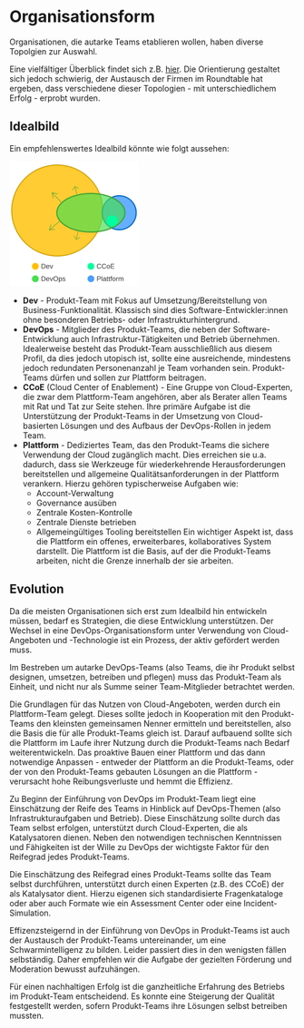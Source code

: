 # Organisationsform

Organisationen, die autarke Teams etablieren wollen, haben diverse Topolgien zur Auswahl.

Eine vielfältiger Überblick findet sich z.B. [hier](https://web.devopstopologies.com/).
Die Orientierung gestaltet sich jedoch schwierig, der Austausch der Firmen im Roundtable hat ergeben, dass verschiedene dieser Topologien - mit unterschiedlichem Erfolg - erprobt wurden.

## Idealbild

Ein empfehlenswertes Idealbild könnte wie folgt aussehen:

![DevOps Topology](devops-topo.svg)

* **Dev** - Produkt-Team mit Fokus auf Umsetzung/Bereitstellung von Business-Funktionalität. Klassisch sind dies Software-Entwickler:innen ohne besonderen Betriebs- oder Infrastrukturhintergrund.
* **DevOps** - Mitglieder des Produkt-Teams, die neben der Software-Entwicklung auch Infrastruktur-Tätigkeiten und Betrieb übernehmen. Idealerweise besteht das Produkt-Team ausschließlich aus diesem Profil, da dies jedoch utopisch ist, sollte eine ausreichende, mindestens jedoch redundaten Personenanzahl je Team vorhanden sein. Produkt-Teams dürfen und sollen zur Plattform beitragen.
* **CCoE** (Cloud Center of Enablement) - Eine Gruppe von Cloud-Experten, die zwar dem Plattform-Team angehören, aber als Berater allen Teams mit Rat und Tat zur Seite stehen. Ihre primäre Aufgabe ist die Unterstützung der Produkt-Teams in der Umsetzung von Cloud-basierten Lösungen und des Aufbaus der DevOps-Rollen in jedem Team.
* **Plattform** - Dediziertes Team, das den Produkt-Teams die sichere Verwendung der Cloud zugänglich macht. Dies erreichen sie u.a. dadurch, dass sie Werkzeuge für wiederkehrende Herausforderungen bereitstellen und allgemeine Qualitätsanforderungen in der Plattform verankern. Hierzu gehören typischerweise Aufgaben wie:
  * Account-Verwaltung
  * Governance ausüben
  * Zentrale Kosten-Kontrolle
  * Zentrale Dienste betrieben
  * Allgemeingültiges Tooling bereitstellen
Ein wichtiger Aspekt ist, dass die Plattform ein offenes, erweiterbares, kollaboratives System darstellt. Die Plattform ist die Basis, auf der die Produkt-Teams arbeiten, nicht die Grenze innerhalb der sie arbeiten.

## Evolution

Da die meisten Organisationen sich erst zum Idealbild hin entwickeln müssen, bedarf es Strategien, die diese Entwicklung unterstützen.
Der Wechsel in eine DevOps-Organisationsform unter Verwendung von Cloud-Angeboten und -Technologie ist ein Prozess, der aktiv gefördert werden muss.

Im Bestreben um autarke DevOps-Teams (also Teams, die ihr Produkt selbst designen, umsetzen, betreiben und pflegen) muss das Produkt-Team als Einheit, und nicht nur als Summe seiner Team-Mitglieder betrachtet werden.

Die Grundlagen für das Nutzen von Cloud-Angeboten, werden durch ein Plattform-Team gelegt.
Dieses sollte jedoch in Kooperation mit den Produkt-Teams den kleinsten gemeinsamen Nenner ermitteln und bereitstellen, also die Basis die für alle Produkt-Teams gleich ist.
Darauf aufbauend sollte sich die Plattform im Laufe ihrer Nutzung durch die Produkt-Teams nach Bedarf weiterentwickeln.
Das proaktive Bauen einer Plattform und das dann notwendige Anpassen - entweder der Plattform an die Produkt-Teams, oder der von den Produkt-Teams gebauten Lösungen an die Plattform - verursacht hohe Reibungsverluste und hemmt die Effizienz.

Zu Beginn der Einführung von DevOps im Produkt-Team liegt eine Einschätzung der Reife des Teams in Hinblick auf DevOps-Themen (also Infrastrukturaufgaben und Betrieb). Diese Einschätzung sollte durch das Team selbst erfolgen, unterstützt durch Cloud-Experten, die als Katalysatoren dienen.
Neben den notwendigen technischen Kenntnissen und Fähigkeiten ist der Wille zu DevOps der wichtigste Faktor für den Reifegrad jedes Produkt-Teams.

Die Einschätzung des Reifegrad eines Produkt-Teams sollte das Team selbst durchführen, unterstützt durch einen Experten (z.B. des CCoE) der als Katalysator dient. Hierzu eigenen sich standardisierte Fragenkataloge oder aber auch Formate wie ein Assessment Center oder eine Incident-Simulation.

Effizenzsteigernd in der Einführung von DevOps in Produkt-Teams ist auch der Austausch der Produkt-Teams untereinander, um eine Schwarmintelligenz zu bilden.
Leider passiert dies in den wenigsten fällen selbständig.
Daher empfehlen wir die Aufgabe der gezielten Förderung und Moderation bewusst aufzuhängen.

Für einen nachhaltigen Erfolg ist die ganzheitliche Erfahrung des Betriebs im Produkt-Team entscheidend. Es konnte eine Steigerung der Qualität festgestellt werden, sofern Produkt-Teams ihre Lösungen selbst betreiben mussten.
